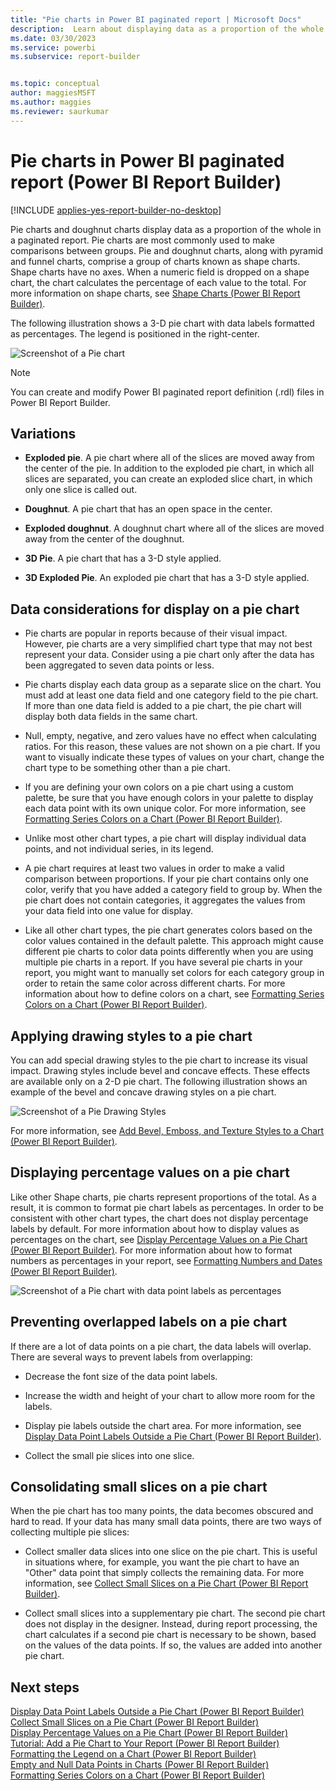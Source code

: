 ```yaml
---
title: "Pie charts in Power BI paginated report | Microsoft Docs"
description:  Learn about displaying data as a proportion of the whole with the use of pie charts and doughnut charts in Power BI Report Builder. 
ms.date: 03/30/2023
ms.service: powerbi
ms.subservice: report-builder


ms.topic: conceptual
author: maggiesMSFT
ms.author: maggies
ms.reviewer: saurkumar
---
```

# Pie charts in Power BI paginated report (Power BI Report Builder)

[!INCLUDE [applies-yes-report-builder-no-desktop](../../../includes/applies-yes-report-builder-no-desktop.md)]

  Pie charts and doughnut charts display data as a proportion of the whole in a paginated report. Pie charts are most commonly used to make comparisons between groups. Pie and doughnut charts, along with pyramid and funnel charts, comprise a group of charts known as shape charts. Shape charts have no axes. When a numeric field is dropped on a shape chart, the chart calculates the percentage of each value to the total. For more information on shape charts, see [Shape Charts &#40;Power BI Report Builder&#41;](shape-charts-report-builder.md).  
  
 The following illustration shows a 3-D pie chart with data labels formatted as percentages.  The legend is positioned in the right-center.  
  
 ![Screenshot of a Pie chart](/media/paginated-reports-visualizations/pie-chart.gif "pie-chart")  
  
> [!NOTE]  
>  You can create and modify Power BI paginated report definition (.rdl) files in Power BI Report Builder.
  
## Variations  
  
-   **Exploded pie**. A pie chart where all of the slices are moved away from the center of the pie. In addition to the exploded pie chart, in which all slices are separated, you can create an exploded slice chart, in which only one slice is called out.  
  
-   **Doughnut**. A pie chart that has an open space in the center.  
  
-   **Exploded doughnut**. A doughnut chart where all of the slices are moved away from the center of the doughnut.  
  
-   **3D Pie**. A pie chart that has a 3-D style applied.  
  
-   **3D Exploded Pie**. An exploded pie chart that has a 3-D style applied.  
  
## Data considerations for display on a pie chart  
  
-   Pie charts are popular in reports because of their visual impact. However, pie charts are a very simplified chart type that may not best represent your data. Consider using a pie chart only after the data has been aggregated to seven data points or less.  
  
-   Pie charts display each data group as a separate slice on the chart. You must add at least one data field and one category field to the pie chart. If more than one data field is added to a pie chart, the pie chart will display both data fields in the same chart.  
  
-   Null, empty, negative, and zero values have no effect when calculating ratios. For this reason, these values are not shown on a pie chart. If you want to visually indicate these types of values on your chart, change the chart type to be something other than a pie chart.  
  
-   If you are defining your own colors on a pie chart using a custom palette, be sure that you have enough colors in your palette to display each data point with its own unique color. For more information, see [Formatting Series Colors on a Chart &#40;Power BI Report Builder&#41;](formatting-series-colors-on-chart-report-builder.md).  
  
-   Unlike most other chart types, a pie chart will display individual data points, and not individual series, in its legend.  
  
-   A pie chart requires at least two values in order to make a valid comparison between proportions. If your pie chart contains only one color, verify that you have added a category field to group by. When the pie chart does not contain categories, it aggregates the values from your data field into one value for display.  
  
-   Like all other chart types, the pie chart generates colors based on the color values contained in the default palette. This approach might cause different pie charts to color data points differently when you are using multiple pie charts in a report. If you have several pie charts in your report, you might want to manually set colors for each category group in order to retain the same color across different charts. For more information about how to define colors on a chart, see [Formatting Series Colors on a Chart &#40;Power BI Report Builder&#41;](formatting-series-colors-on-chart-report-builder.md).  
  
## Applying drawing styles to a pie chart  
 You can add special drawing styles to the pie chart to increase its visual impact. Drawing styles include bevel and concave effects. These effects are available only on a 2-D pie chart. The following illustration shows an example of the bevel and concave drawing styles on a pie chart.  
  
 ![Screenshot of a Pie Drawing Styles](/media/paginated-reports-visualizations/pie-drawing-effects-concave2.gif "pie-drawing-effects-concave2")  
  
 For more information, see [Add Bevel, Emboss, and Texture Styles to a Chart &#40;Power BI Report Builder&#41;](chart-effects-add-bevel-emboss-or-texture-report-builder.md).  
  
## Displaying percentage values on a pie chart  
 Like other Shape charts, pie charts represent proportions of the total. As a result, it is common to format pie chart labels as percentages. In order to be consistent with other chart types, the chart does not display percentage labels by default. For more information about how to display values as percentages on the chart, see [Display Percentage Values on a Pie Chart &#40;Power BI Report Builder&#41;](display-percentage-values-on-pie-chart-report-builder.md). For more information about how to format numbers as percentages in your report, see [Formatting Numbers and Dates &#40;Power BI Report Builder&#41;](formatting-numbers-and-dates-report-builder.md).  
  
 ![Screenshot of a Pie chart with data point labels as percentages](/media/paginated-reports-visualizations/pie-chart-percentages.gif "pie-chart-percentages")  
  
## Preventing overlapped labels on a pie chart  
 If there are a lot of data points on a pie chart, the data labels will overlap. There are several ways to prevent labels from overlapping:  
  
-   Decrease the font size of the data point labels.  
  
-   Increase the width and height of your chart to allow more room for the labels.  
  
-   Display pie labels outside the chart area. For more information, see [Display Data Point Labels Outside a Pie Chart &#40;Power BI Report Builder&#41;](display-data-point-labels-outside-pie-chart-report-builder.md).  
  
-   Collect the small pie slices into one slice.  
  
## Consolidating small slices on a pie chart  
 When the pie chart has too many points, the data becomes obscured and hard to read. If your data has many small data points, there are two ways of collecting multiple pie slices:  
  
-   Collect smaller data slices into one slice on the pie chart. This is useful in situations where, for example, you want the pie chart to have an "Other" data point that simply collects the remaining data. For more information, see [Collect Small Slices on a Pie Chart &#40;Power BI Report Builder&#41;](collect-small-slices-on-pie-chart-report-builder.md).  
  
-   Collect small slices into a supplementary pie chart. The second pie chart does not display in the designer. Instead, during report processing, the chart calculates if a second pie chart is necessary to be shown, based on the values of the data points. If so, the values are added into another pie chart.  
  
## Next steps  
 [Display Data Point Labels Outside a Pie Chart &#40;Power BI Report Builder&#41;](display-data-point-labels-outside-pie-chart-report-builder.md)   
 [Collect Small Slices on a Pie Chart &#40;Power BI Report Builder&#41;](collect-small-slices-on-pie-chart-report-builder.md)   
 [Display Percentage Values on a Pie Chart &#40;Power BI Report Builder&#41;](display-percentage-values-on-pie-chart-report-builder.md)   
 [Tutorial: Add a Pie Chart to Your Report &#40;Power BI Report Builder&#41;](/sql/reporting-services/tutorial-add-a-pie-chart-to-your-report-report-builder)   
 [Formatting the Legend on a Chart &#40;Power BI Report Builder&#41;](chart-legend-formatting-report-builder.md)   
 [Empty and Null Data Points in Charts &#40;Power BI Report Builder&#41;](empty-and-null-data-points-in-charts-report-builder.md)   
 [Formatting Series Colors on a Chart &#40;Power BI Report Builder&#41;](formatting-series-colors-on-chart-report-builder.md)  
  
  
